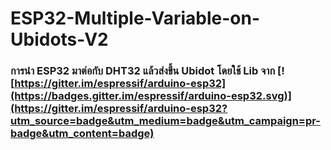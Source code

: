 # ESP32-Multiple-Variable-on-Ubidots-V2

### การนำ ESP32 มาต่อกับ DHT32 แล้วส่งขึ้น Ubidot โดยใช้ Lib จาก [![https://gitter.im/espressif/arduino-esp32](https://badges.gitter.im/espressif/arduino-esp32.svg)](https://gitter.im/espressif/arduino-esp32?utm_source=badge&utm_medium=badge&utm_campaign=pr-badge&utm_content=badge)


